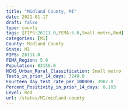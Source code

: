 ```yaml
---
title: "Midland County, MI"
date: 2021-01-17
draft: false
type: county
tags: [FIPS:26111.0,FEMA:5.0,Small metro,Red]
categories: [MI]
County: Midland County
State: MI
FIPS: 26111.0
FEMA_Region: 5.0
Population: 83156.0
NCHS_Urban_Rural_Classification: Small metro
Tests_in_prior_14_days: 3249.0
Fourteen_day_test_rate_per_100000: 3907.0
Percent_Positivity_in_prior_14_days: 0.103
Level: Red
url: /states/MI/midland-county
---
```




